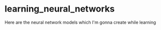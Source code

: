 # learning_neural_networks
Here are the neural network models which I'm gonna create while learning
